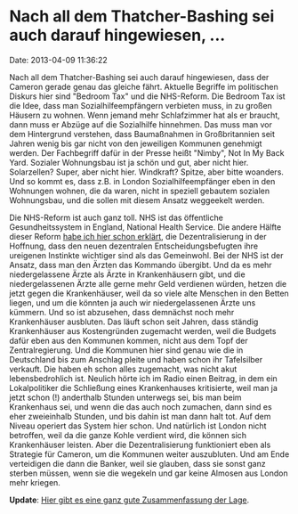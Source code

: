 Nach all dem Thatcher-Bashing sei auch darauf hingewiesen, \...
===============================================================

Date: 2013-04-09 11:36:22

Nach all dem Thatcher-Bashing sei auch darauf hingewiesen, dass der
Cameron gerade genau das gleiche fährt. Aktuelle Begriffe im politischen
Diskurs hier sind \"Bedroom Tax\" und die NHS-Reform. Die Bedroom Tax
ist die Idee, dass man Sozialhilfeempfängern verbieten muss, in zu
großen Häusern zu wohnen. Wenn jemand mehr Schlafzimmer hat als er
braucht, dann muss er Abzüge auf die Sozialhilfe hinnehmen. Das muss man
vor dem Hintergrund verstehen, dass Baumaßnahmen in Großbritannien seit
Jahren wenig bis gar nicht von den jeweiligen Kommunen genehmigt werden.
Der Fachbegriff dafür in der Presse heißt \"Nimby\", Not In My Back
Yard. Sozialer Wohnungsbau ist ja schön und gut, aber nicht hier.
Solarzellen? Super, aber nicht hier. Windkraft? Spitze, aber bitte
woanders. Und so kommt es, dass z.B. in London Sozialhilfeempfänger eben
in den Wohnungen wohnen, die da waren, nicht in speziell gebautem
sozialen Wohnungsbau, und die sollen mit diesem Ansatz weggeekelt
werden.

Die NHS-Reform ist auch ganz toll. NHS ist das öffentliche
Gesundheitssystem in England, National Health Service. Die andere Hälfte
dieser Reform [habe ich hier schon
erklärt](http://blog.fefe.de/?ts=afa5301d), die Dezentralisierung in der
Hoffnung, dass den neuen dezentralen Entscheidungsbefugten ihre
ureigenen Instinkte wichtiger sind als das Gemeinwohl. Bei der NHS ist
der Ansatz, dass man den Ärzten das Kommando übergibt. Und da es mehr
niedergelassene Ärzte als Ärzte in Krankenhäusern gibt, und die
niedergelassenen Ärzte alle gerne mehr Geld verdienen würden, hetzen die
jetzt gegen die Krankenhäuser, weil da so viele alte Menschen in den
Betten liegen, und um die könnten ja auch wir niedergelassenen Ärzte uns
kümmern. Und so ist abzusehen, dass demnächst noch mehr Krankenhäuser
ausbluten. Das läuft schon seit Jahren, dass ständig Krankenhäuser aus
Kostengründen zugemacht werden, weil die Budgets dafür eben aus den
Kommunen kommen, nicht aus dem Topf der Zentralregierung. Und die
Kommunen hier sind genau wie die in Deutschland bis zum Anschlag pleite
und haben schon ihr Tafelsilber verkauft. Die haben eh schon alles
zugemacht, was nicht akut lebensbedrohlich ist. Neulich hörte ich im
Radio einen Beitrag, in dem ein Lokalpolitiker die Schließung eines
Krankenhauses kritisierte, weil man ja jetzt schon (!) anderthalb
Stunden unterwegs sei, bis man beim Krankenhaus sei, und wenn die das
auch noch zumachen, dann sind es eher zweieinhalb Stunden, und bis dahin
ist man dann halt tot. Auf dem Niveau operiert das System hier schon.
Und natürlich ist London nicht betroffen, weil da die ganze Kohle
verdient wird, die können sich Krankenhäuser leisten. Aber die
Dezentralisierung funktioniert eben als Strategie für Cameron, um die
Kommunen weiter auszubluten. Und am Ende verteidigen die dann die
Banker, weil sie glauben, dass sie sonst ganz sterben müssen, wenn sie
die wegekeln und gar keine Almosen aus London mehr kriegen.

**Update**: [Hier gibt es eine ganz gute Zusammenfassung der
Lage](http://www.woz.ch/1314/sparmassnahmen-in-britannien/elitaer-boesartig-und-entwuerdigend).
